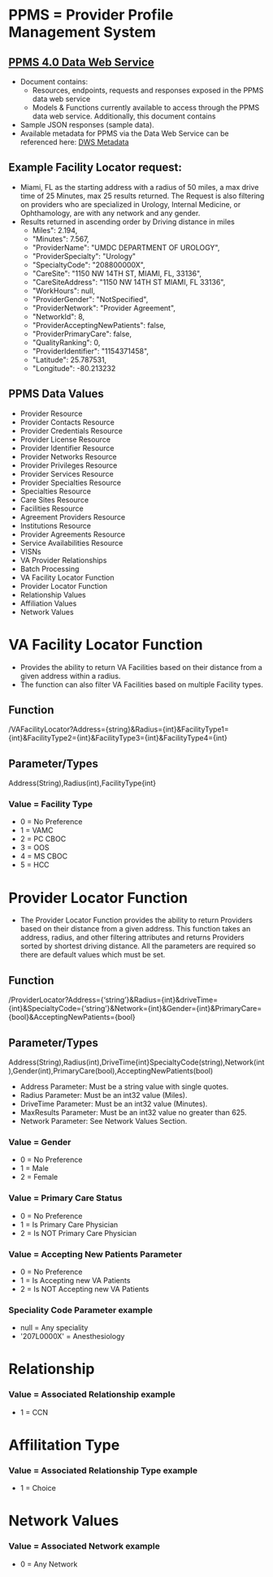 # PPMS = Provider Profile Management System

## [PPMS 4.0 Data Web Service](https://github.com/department-of-veterans-affairs/vets.gov-team/blob/facility-locator-update-outline-18058/Products/Global/Facilities_Locator/community_care/Data%20Web%20Service%20ICD%202019-4-26.docx)
- Document contains:
  - Resources, endpoints, requests and responses exposed in the PPMS data web service
  - Models & Functions currently available to access through the PPMS data web service. Additionally, this document contains 
- Sample JSON responses (sample data). 
- Available metadata for PPMS via the Data Web Service can be referenced here: [DWS Metadata](https://np.dws.ppms.va.gov/v1.0/$metadata)
  
## Example Facility Locator request: 
- Miami, FL as the starting address with a radius of 50 miles, a max drive time of 25 Minutes, max 25 results returned. The Request is also filtering on providers who are specialized in Urology, Internal Medicine, or Ophthamology, are with any network and any gender.
- Results returned in ascending order by Driving distance in miles
  - Miles": 2.194,
  - "Minutes": 7.567,
  - "ProviderName": "UMDC DEPARTMENT OF UROLOGY",
  - "ProviderSpecialty": "Urology"
  - "SpecialtyCode": "208800000X",
  - "CareSite": "1150 NW 14TH ST, MIAMI, FL, 33136",
  - "CareSiteAddress": "1150 NW 14TH ST MIAMI, FL 33136",
  - "WorkHours": null,
  - "ProviderGender": "NotSpecified",
  - "ProviderNetwork": "Provider Agreement",
  - "NetworkId": 8,
  - "ProviderAcceptingNewPatients": false,
  - "ProviderPrimaryCare": false,
  - "QualityRanking": 0,
  - "ProviderIdentifier": "1154371458",
  - "Latitude": 25.787531,
  - "Longitude": -80.213232

  
## PPMS Data Values
- Provider Resource	
- Provider Contacts Resource
- Provider Credentials Resource	
- Provider License Resource	
- Provider Identifier Resource	
- Provider Networks Resource	
- Provider Privileges Resource	
- Provider Services Resource	
- Provider Specialties Resource	
- Specialties Resource	
- Care Sites Resource	
- Facilities Resource	
- Agreement Providers Resource	
- Institutions Resource	
- Provider Agreements Resource	
- Service Availabilities Resource	
- VISNs	
- VA Provider Relationships	
- Batch Processing
- VA Facility Locator Function
- Provider Locator Function
- Relationship Values
- Affiliation Values
- Network Values

# VA Facility Locator Function 
- Provides the ability to return VA Facilities based on their distance from a given address within a radius. 
- The function can also filter VA Facilities based on multiple Facility types. 
## Function
/VAFacilityLocator?Address={string}&Radius={int}&FacilityType1={int}&FacilityType2={int}&FacilityType3={int}&FacilityType4={int}
## Parameter/Types
Address(String),Radius(int),FacilityType{int}
### Value = Facility Type
- 0 = No Preference
- 1 = VAMC
- 2 = PC CBOC
- 3 = OOS
- 4 = MS CBOC
- 5 = HCC

# Provider Locator Function
- The Provider Locator Function provides the ability to return Providers based on their distance from a given address. This function takes an address, radius, and other filtering attributes and returns Providers sorted by shortest driving distance. All the parameters are required so there are default values which must be set.  
## Function
/ProviderLocator?Address={‘string’}&Radius={int}&driveTime={int}&SpecialtyCode={‘string’}&Network={int}&Gender={int}&PrimaryCare={bool}&AcceptingNewPatients={bool}
## Parameter/Types
Address(String),Radius(int),DriveTime{int}SpecialtyCode(string),Network(int),Gender(int),PrimaryCare(bool),AcceptingNewPatients(bool)
- Address Parameter: Must be a string value with single quotes.
- Radius Parameter: Must be an int32 value (Miles).
- DriveTime Parameter: Must be an int32 value (Minutes).
- MaxResults Parameter: Must be an int32 value no greater than 625.
- Network Parameter: See Network Values Section.
### Value = Gender
- 0 = No Preference
- 1 = Male
- 2 = Female
### Value = Primary Care Status
- 0 = No Preference
- 1 = Is Primary Care Physician
- 2 = Is NOT Primary Care Physician
### Value = Accepting New Patients Parameter
- 0 = No Preference
- 1 = Is Accepting new VA Patients
- 2 = Is NOT Accepting new VA Patients
### Speciality Code Parameter example
- null = Any speciality
- '207L0000X' = Anesthesiology
# Relationship
### Value = Associated Relationship example
- 1 = CCN
# Affilitation Type
### Value = Associated Relationship Type example
- 1 = Choice
# Network Values
### Value = Associated Network example
- 0 = Any Network






